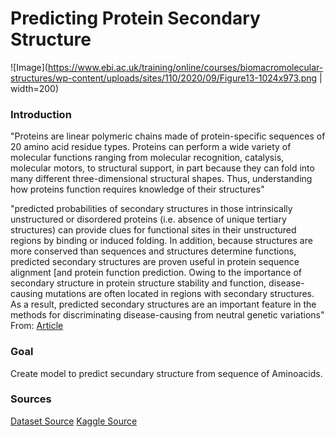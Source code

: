 # Predicting Protein Secondary Structure

![Image](https://www.ebi.ac.uk/training/online/courses/biomacromolecular-structures/wp-content/uploads/sites/110/2020/09/Figure13-1024x973.png | width=200)


### Introduction
"Proteins are linear polymeric chains made of protein-specific sequences of 20 amino acid residue types. Proteins can perform a wide variety of molecular functions ranging from molecular recognition, catalysis, molecular motors, to structural support, in part because they can fold into many different three-dimensional structural shapes. Thus, understanding how proteins function requires knowledge of their structures"

"predicted probabilities of secondary structures in those intrinsically unstructured or disordered proteins (i.e. absence of unique tertiary structures) can provide clues for functional sites in their unstructured regions by binding or induced folding. 
In addition, because structures are more conserved than sequences and structures determine functions, predicted secondary structures are proven useful in protein sequence alignment [and protein function prediction. 
Owing to the importance of secondary structure in protein structure stability and function, disease-causing mutations are often located in regions with secondary structures. 
As a result, predicted secondary structures are an important feature in the methods for discriminating disease-causing from neutral genetic variations"
From: [Article](https://academic.oup.com/bib/article/19/3/482/2769436?login=false)

### Goal
Create model to predict secundary structure from sequence of Aminoacids.

### Sources

[Dataset Source](https://webs.iiitd.edu.in/raghava/ccpdb/compile.php)
[Kaggle Source](https://www.kaggle.com/datasets/tamzidhasan/protein-secondary-sequence)
